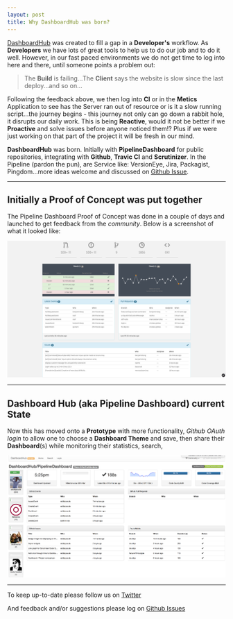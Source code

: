 ```yaml
---
layout: post
title: Why DashboardHub was born?
---
```


[DashboardHub](http://dashboardhub.io) was created to fill a gap in a **Developer's** workflow. As **Developers** we have lots of great tools to help us to do our job and to do it well. However, in our fast paced environments we do not get time to log into here and there, until someone points a problem out:

  > The **Build** is failing...The **Client** says the website is slow since the last deploy...and so on...
  
Following the feedback above, we then log into **CI** or in the **Metics** Application to see has the Server ran out of resource or is it a slow running script...the journey begins - this journey not only can go down a rabbit hole, it disrupts our daily work. This is being **Reactive**, would it not be better if we **Proactive** and solve issues before anyone noticed them!? Plus if we were just working on that part of the project it will be fresh in our mind.

**DashboardHub** was born. Initially with **PipelineDashboard** for public repositories, integrating with **Github**, **Travic CI** and **Scrutinizer**. In the Pipeline (pardon the pun), are Service like: VersionEye, Jira, Packagist, Pingdom...more ideas welcome and discussed on [Github Issue](https://github.com/DashboardHub/PipelineDashboard/issues/11).

---

## Initially a Proof of Concept was put together

The Pipeline Dashboard Proof of Concept was done in a couple of days and launched to get feedback from the *community*. Below is a screenshot of what it looked like:

![Proof of Concept Dashboard](/assets/screenshots/proof-of-concept.png)

---

## Dashboard Hub (aka Pipeline Dashboard) current State

Now this has moved onto a **Prototype** with more functionality, *Github OAuth login* to allow one to choose a **Dashboard Theme** and save, then share their **Dashboard**(s) while monitoring their statistics, search,

![Prototype of Concept Dashboard](/assets/screenshots/prototype.png)

---

To keep up-to-date please follow us on [Twitter](https://twitter.com/dashboardhub)

And feedback and/or suggestions please log on [Github Issues](https://github.com/DashboardHub/PipelineDashboard/issues)
